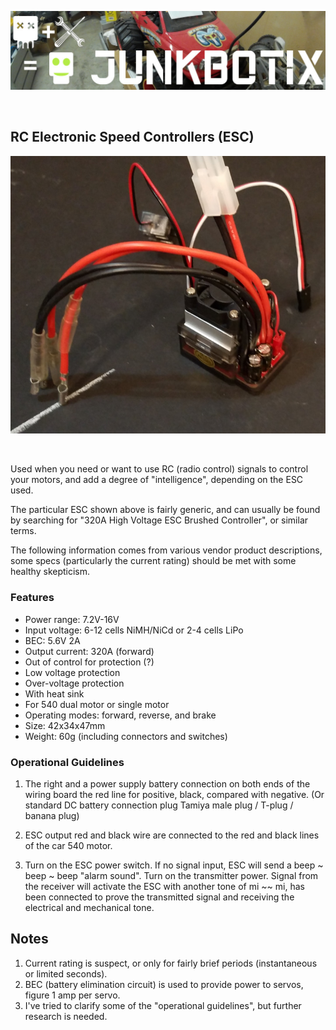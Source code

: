 ![Junkbotix Banner](./images/banner-1024px.jpg)

<br>

## RC Electronic Speed Controllers (ESC)

![RC ESC](./images/rc-esc-720px.jpg)

<br>

Used when you need or want to use RC (radio control) signals to control your motors, and add a degree of "intelligence", depending on the ESC used.

The particular ESC shown above is fairly generic, and can usually be found by searching for "320A High Voltage ESC Brushed Controller", or similar terms.

The following information comes from various vendor product descriptions, some specs (particularly the current rating) should be met with some healthy skepticism.

### Features

* Power range: 7.2V-16V
* Input voltage: 6-12 cells NiMH/NiCd or 2-4 cells LiPo
* BEC: 5.6V 2A
* Output current: 320A (forward)
* Out of control for protection (?)
* Low voltage protection
* Over-voltage protection
* With heat sink
* For 540 dual motor or single motor
* Operating modes: forward, reverse, and brake
* Size: 42x34x47mm
* Weight: 60g (including connectors and switches)

### Operational Guidelines

1. The right and a power supply battery connection on both ends of the wiring board the red line for positive, black, compared with negative. (Or standard DC battery connection plug Tamiya male plug / T-plug / banana plug)

2. ESC output red and black wire are connected to the red and black lines of the car 540 motor.

3. Turn on the ESC power switch. If no signal input, ESC will send a beep ~ beep ~ beep "alarm sound". Turn on the transmitter power. Signal from the receiver will activate the ESC with another tone of mi ~~ mi, has been connected to prove the transmitted signal and receiving the electrical and mechanical tone.

## Notes

1. Current rating is suspect, or only for fairly brief periods (instantaneous or limited seconds).
2. BEC (battery elimination circuit) is used to provide power to servos, figure 1 amp per servo.
3. I've tried to clarify some of the "operational guidelines", but further research is needed.